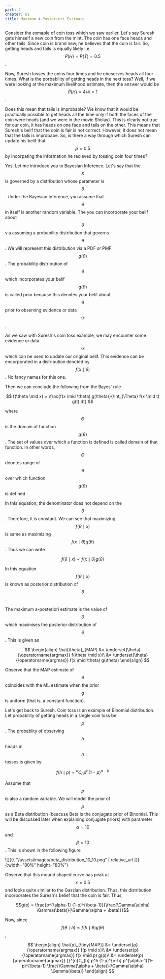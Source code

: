 ```yaml
---
part: 2
chapter: 01
title: Maximum A-Posteriori Estimate
---
```

Consider the exmaple of coin toss which we saw earlier. Let's say Suresh gets himself a new coin from the mint. The coin has one face heads and other tails. Since coin is brand new, he believes that the coin is fair. So, getting heads and tails is equally likely i.e. $$P(H) = P(T) = 0.5$$.

Now, Suresh tosses the coins four times and he obeserves heads all four times. What is the porbability of getting heads in the next toss? Well, if we were looking at the maximum likelihood estimate, then the answer would be $$\hat{P}(H) = 4/4 = 1$$.

Does this mean that tails is improbable? We know that it would be practically possible to get heads all the time only if both the faces of the coin were heads (and we were in the movie Sholay). This is clearly not true for our coin, it has heads on one face and tails on the other. This means that Suresh's belif that the coin is fair is not correct. However, it does not mean that the tails is improbabe. So, is there a way through which Suresh can update his belif that $$\hat{p} = 0.5$$ by incorpating the information he recieved by tossing coin four times?

Yes. Let me introduce you to Bayesian Inference. Let's say that the $$X$$ is governed by a distribution whose parameter is $$\theta$$. Under the Bayesian Inference, you assume that $$\theta$$ in itself is another random variable. The you can incorporate your belif about $$\theta$$ via assuming a probability distribution that governs $$\theta$$. We will represent this distribution via a PDF or PMF $$g(\theta)$$. The probability distribution of $$\theta$$ which incorporates your belif $$g(\theta)$$ is called prior because this denotes your belif about $$\theta$$ prior to observing evidence or data $$\mathcal{D}$$.

As we saw with Suresh's coin toss example, we may encounter some evidence or data $$\mathcal{D}$$ which can be used to update our original belif. This evidence can be encorporated in a distribution denoted by $$f(x \mid \theta)$$. No fancy names for this one.

Then we can conclude the following from the Bayes' rule

$$
f(\theta \mid x) = \frac{f(x \mid \theta) g(\theta)}{\int_{\Theta} f(x \mid t) g(t) dt}
$$

where $$\Theta$$ is the domain of function $$g(\theta)$$. The set of values over which a function is defined is called domain of that function. In other words, $$\Theta$$ deontes range of $$\theta$$ over which function $$g(\theta)$$ is defined.

In this equation, the denominator does not depend on the $$\theta$$. Therefore, it is constant. We can see that maximizing $$f(\theta \mid x)$$ is same as maximizing $$f(x \mid \theta) g(\theta)$$. Thus we can write

$$f(\theta \mid x) \propto f(x \mid \theta) g(\theta)$$

In this equation $$f(\theta \mid x)$$ is known as posterior distribution of $$\theta$$.

The maximum a-posteriori estimate is the value of $$\theta$$ which maximises the posterior distribution of $$\theta$$. This is given as

$$
\begin{align}
\hat{\theta}_{MAP} &= \underset{\theta}{\operatorname{argmax}} f(\theta \mid x)\\
&= \underset{\theta}{\operatorname{argmax}} f(x \mid \theta) g(\theta)
\end{align}
$$

Observe that the MAP estimate of $$\theta$$  coincides with the ML estimate when the prior $$g$$ is uniform (that is, a constant function).

Let's get back to Suresh. Coin toss is an example of Binomial distribution. Let probability of getting heads in a single coin toss be $$p$$. The probablity of observing $$h$$ heads in $$n$$ tosses is given by 

$$f(h \mid p) = {}^{n}C_{h} p^h (1-p)^{n-h}$$

Assume that $$p$$ is also a random variable. We will model the prior of $$p$$ as a Beta distribution (beacuse Beta is the conjugate prior of Binomial. This will be discussed later when explaining conjugate priors) with parameter $$\alpha = 10$$ and $$\beta = 10$$. This is shown in the following figure

![]({{ "/assets/images/beta_distribution_10_10.png" | relative_url }}){:width="80%" height="80%"}

Observe that this mound shaped curve has peak at $$x = 0.5$$ and looks quite similar to the Gassian distribution. Thus, this distribution incorporates the Suresh's belief that the coin is fair. Thus,

$$g(p) = \frac{p^{\alpha-1} (1-p)^{\beta-1}}{\frac{\Gamma(\alpha) \Gamma(\beta)}{\Gamma(\alpha + \beta)}}$$

Now, since $$f(\theta \mid h) \propto f(h \mid \theta) g(\theta)$$,

$$
\begin{align}
\hat{p}_{\tiny{MAP}} &= \underset{p}{\operatorname{argmax}} f(p \mid x)\\
&= \underset{p}{\operatorname{argmax}} f(x \mid p) g(p)\\
&= \underset{p}{\operatorname{argmax}} {}^{n}C_{h} p^h (1-p)^{n-h}  p^{\alpha-1}(1-p)^{\beta-1} \frac{\Gamma(\alpha + \beta)}{\Gamma(\alpha) \Gamma(\beta)}
\end{align}
$$